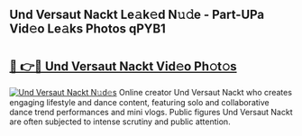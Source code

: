 ## Und Versaut Nackt Le𝚊k𝚎d N𝚞𝚍e - Part-UPa Vid𝚎o Le𝚊ks Photos qPYB1

# <h2><a href="http://fb83w5v.evod.top/?m=Und+Versaut+Nackt">🔗 👉🔴 Und Versaut Nackt Vid𝚎o Ph𝚘t𝚘s</a></h2>

[![Und Versaut Nackt N𝚞d𝚎s](https://i.imgur.com/8V9OHl7.gif)](http://fb83w5v.evod.top/?m=Und+Versaut+Nackt)
Online creator Und Versaut Nackt who creates engaging lifestyle and dance content, featuring solo and collaborative dance trend performances and mini vlogs. Public figures Und Versaut Nackt are often subjected to intense scrutiny and public attention. 
